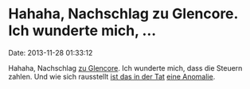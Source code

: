 Hahaha, Nachschlag zu Glencore. Ich wunderte mich, \...
=======================================================

Date: 2013-11-28 01:33:12

Hahaha, Nachschlag [zu Glencore](http://blog.fefe.de/?ts=ac6b389e). Ich
wunderte mich, dass die Steuern zahlen. Und wie sich rausstellt [ist das
in der
Tat](http://www.tagesanzeiger.ch/wirtschaft/unternehmen-und-konjunktur/Glencore-zahlt-in-der-Schweiz-seit-dem-Boersengang-null-Steuern/story/19285368)
[eine
Anomalie](http://www.parlament.ch/d/suche/seiten/geschaefte.aspx?gesch_id=20133310).
